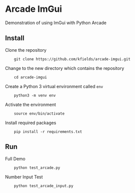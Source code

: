 # Arcade ImGui

Demonstration of using ImGui with Python Arcade

## Install

Clone the repository

        git clone https://github.com/kfields/arcade-imgui.git
        
Change to the new directory which contains the repository

        cd arcade-imgui

Create a Python 3 virtual environment called `env`

        python3 -m venv env
        
Activate the environment

        source env/bin/activate
        
Install required packages

        pip install -r requirements.txt

## Run

Full Demo

        python test_arcade.py

Number Input Test

        python test_arcade_input.py
